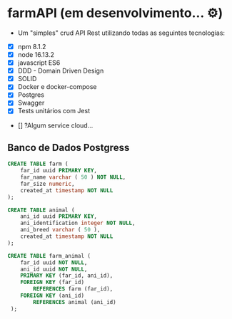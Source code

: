# farmAPI (em desenvolvimento... ⚙️)

- Um "simples" crud API Rest utilizando todas as seguintes tecnologias:

- [x] npm 8.1.2
- [x] node 16.13.2
- [x] javascript ES6
- [x] DDD - Domain Driven Design
- [x] SOLID
- [x] Docker e docker-compose
- [x] Postgres
- [x] Swagger
- [x] Tests unitários com Jest
- [] ?Algum service cloud... 

## Banco de Dados Postgress


```sql
CREATE TABLE farm (
	far_id uuid PRIMARY KEY,
  	far_name varchar ( 50 ) NOT NULL,
  	far_size numeric,
  	created_at timestamp NOT NULL
);

CREATE TABLE animal (
	ani_id uuid PRIMARY KEY,
  	ani_identification integer NOT NULL,
  	ani_breed varchar ( 50 ),
  	created_at timestamp NOT NULL
);

CREATE TABLE farm_animal (
  	far_id uuid NOT NULL,
  	ani_id uuid NOT NULL,
  	PRIMARY KEY (far_id, ani_id),	
  	FOREIGN KEY (far_id)
  		REFERENCES farm (far_id),
  	FOREIGN KEY (ani_id)
  		REFERENCES animal (ani_id)
 );
 ```